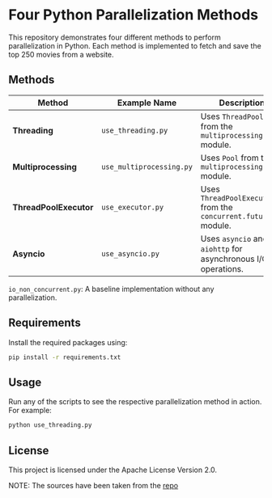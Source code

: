 # Four Python Parallelization Methods

This repository demonstrates four different methods to perform parallelization in Python. Each method is implemented to fetch and save the top 250 movies from a website.

## Methods

| Method               | Example Name           | Description                                                   |
|----------------------|------------------------|---------------------------------------------------------------|
| **Threading**        | `use_threading.py`     | Uses `ThreadPool` from the `multiprocessing.pool` module.     |
| **Multiprocessing**  | `use_multiprocessing.py`| Uses `Pool` from the `multiprocessing` module.                |
| **ThreadPoolExecutor** | `use_executor.py`     | Uses `ThreadPoolExecutor` from the `concurrent.futures` module.|
| **Asyncio**          | `use_asyncio.py`       | Uses `asyncio` and `aiohttp` for asynchronous I/O operations. |


`io_non_concurrent.py`: A baseline implementation without any parallelization.

## Requirements

Install the required packages using:
```sh
pip install -r requirements.txt
```

## Usage

Run any of the scripts to see the respective parallelization method in action. For example:
```sh
python use_threading.py
```

## License

This project is licensed under the Apache License Version 2.0.

NOTE: The sources have been taken from the [repo](https://github.dev/dongweiming/mp/)